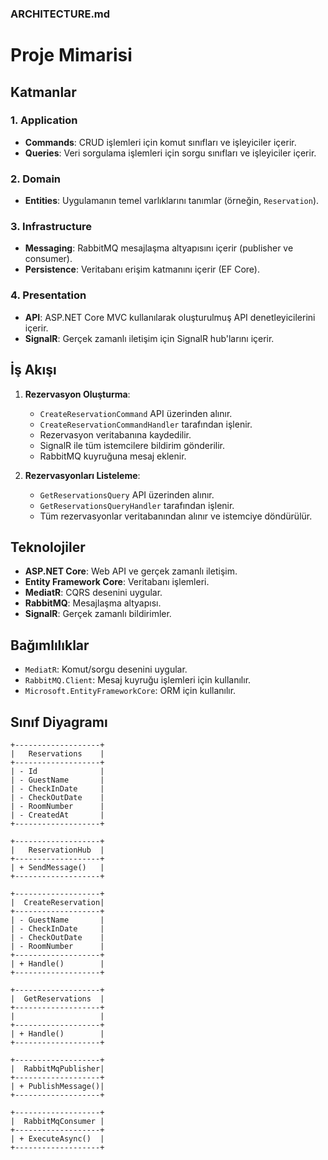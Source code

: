 
### ARCHITECTURE.md

# Proje Mimarisi

## Katmanlar

### 1. Application

- **Commands**: CRUD işlemleri için komut sınıfları ve işleyiciler içerir.
- **Queries**: Veri sorgulama işlemleri için sorgu sınıfları ve işleyiciler içerir.

### 2. Domain

- **Entities**: Uygulamanın temel varlıklarını tanımlar (örneğin, `Reservation`).

### 3. Infrastructure

- **Messaging**: RabbitMQ mesajlaşma altyapısını içerir (publisher ve consumer).
- **Persistence**: Veritabanı erişim katmanını içerir (EF Core).

### 4. Presentation

- **API**: ASP.NET Core MVC kullanılarak oluşturulmuş API denetleyicilerini içerir.
- **SignalR**: Gerçek zamanlı iletişim için SignalR hub'larını içerir.

## İş Akışı

1. **Rezervasyon Oluşturma**:
   - `CreateReservationCommand` API üzerinden alınır.
   - `CreateReservationCommandHandler` tarafından işlenir.
   - Rezervasyon veritabanına kaydedilir.
   - SignalR ile tüm istemcilere bildirim gönderilir.
   - RabbitMQ kuyruğuna mesaj eklenir.

2. **Rezervasyonları Listeleme**:
   - `GetReservationsQuery` API üzerinden alınır.
   - `GetReservationsQueryHandler` tarafından işlenir.
   - Tüm rezervasyonlar veritabanından alınır ve istemciye döndürülür.

## Teknolojiler

- **ASP.NET Core**: Web API ve gerçek zamanlı iletişim.
- **Entity Framework Core**: Veritabanı işlemleri.
- **MediatR**: CQRS desenini uygular.
- **RabbitMQ**: Mesajlaşma altyapısı.
- **SignalR**: Gerçek zamanlı bildirimler.

## Bağımlılıklar

- `MediatR`: Komut/sorgu desenini uygular.
- `RabbitMQ.Client`: Mesaj kuyruğu işlemleri için kullanılır.
- `Microsoft.EntityFrameworkCore`: ORM için kullanılır.

## Sınıf Diyagramı

```plaintext
+-------------------+
|   Reservations    |
+-------------------+
| - Id              |
| - GuestName       |
| - CheckInDate     |
| - CheckOutDate    |
| - RoomNumber      |
| - CreatedAt       |
+-------------------+

+-------------------+
|   ReservationHub  |
+-------------------+
| + SendMessage()   |
+-------------------+

+-------------------+
|  CreateReservation|
+-------------------+
| - GuestName       |
| - CheckInDate     |
| - CheckOutDate    |
| - RoomNumber      |
+-------------------+
| + Handle()        |
+-------------------+

+-------------------+
|  GetReservations  |
+-------------------+
|                   |
+-------------------+
| + Handle()        |
+-------------------+

+-------------------+
|  RabbitMqPublisher|
+-------------------+
| + PublishMessage()|
+-------------------+

+-------------------+
|  RabbitMqConsumer |
+-------------------+
| + ExecuteAsync()  |
+-------------------+
